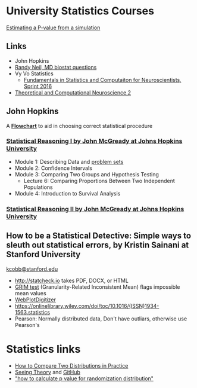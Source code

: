 # University Statistics Courses

[Estimating a P-value from a simulation](/doc/khan/ap_stats/pvals_from_sims/README.md)


## Links

* John Hopkins
* [Randy Neil, MD biostat questions](https://www.youtube.com/channel/UCjTHgZY7U6pajEz61sQCHBw)
* Vy Vo Statistics
  * [Fundamentals in Statistics and Computaiton for Neuroscientists, Sprint 2016](https://www.youtube.com/playlist?list=PLgyBeNfcswrrZOcmhfchXymoGeMoEGUOX)   
* [Theoretical and Computational Neuroscience 2](https://www.youtube.com/watch?v=n6q-okCCvcs)

## John Hopkins
A [**Flowchart**](doc/README_flowchart.md) to aid in choosing correct statistical procedure

### [Statistical Reasoning I by John McGready at Johns Hopkins University ](http://ocw.jhsph.edu/index.cfm/go/viewCourse/course/StatisticalReasoning1/coursePage/index/)

* Module 1: Describing Data and [problem sets](/doc/mcgready/README_practice.md)
* Module 2: Confidence Intervals    
* Module 3: Comparing Two Groups and Hypothesis Testing
  * Lecture 6: Comparing Proportions Between Two Independent Populations    
* Module 4: Introduction to Survival Analysis

### [Statistical Reasoning II by John McGready at Johns Hopkins University ](http://ocw.jhsph.edu/index.cfm/go/viewCourse/course/StatisticalReasoning2/coursePage/index/)

## How to be a Statistical Detective: Simple ways to sleuth out statistical errors, by Kristin Sainani at Stanford University
kcobb@stanford.edu
  * http://statcheck.io takes PDF, DOCX, or HTML
  * [GRIM test](http://www.prepubmed.org/grim_test) (Granularity-Related Inconsistent Mean) flags impossible mean values
  * [WebPlotDigitizer](https://apps.automeris.io/wpd)    
  * https://onlinelibrary.wiley.com/doi/toc/10.1016/(ISSN)1934-1563.statistics
  * Pearson: Normally distributed data, Don't have outliars, otherwise use Pearson's


# Statistics links
* [How to Compare Two Distributions in Practice](doc/ks/2019_0224_Kim/README.md)
* [Seeing Theory](https://seeing-theory.brown.edu/#firstPage) and [GitHub](https://github.com/seeingtheory/Seeing-Theory)    
* ["how to calculate p value for randomization distribution"](https://www.bing.com/search?q=%22how+to+calculate+p+value+for+randomization+distribution%22&form=EDGNTT&qs=PF&cvid=5e5bfa96299a42ffa226e97b3cc6de5e&refig=dc021a2fee9b4cbc8915f85ab627e3be&cc=US&setlang=en-US&plvar=0)

